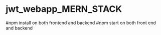 ﻿# jwt_webapp_MERN_STACK

 #npm install on both frontend and backend 
 #npm start on both front end and backend 
